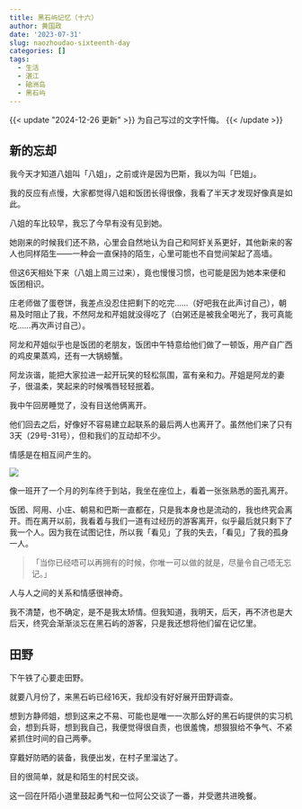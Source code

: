 ```yaml
---
title: 黑石屿记忆（十六）
author: 黄国政
date: '2023-07-31'
slug: naozhoudao-sixteenth-day
categories: []
tags:
  - 生活
  - 湛江
  - 硇洲岛
  - 黑石屿
---
```


{{< update "2024-12-26 更新" >}}
为自己写过的文字忏悔。
{{< /update >}}

<!--more-->

## 新的忘却

我今天才知道八姐叫「八姐」，之前或许是因为巴斯，我以为叫「巴姐」。

我的反应有点慢，大家都觉得八姐和饭团长得很像，我看了半天才发现好像真是如此。

八姐的车比较早，我忘了今早有没有见到她。

她刚来的时候我们还不熟，心里会自然地认为自己和阿虾关系更好，其他新来的客人也同样陌生——一种会一直保持的陌生，心里可能也不自觉间架起了高墙。

但这6天相处下来（八姐上周三过来），竟也慢慢习惯，也可能是因为她本来便和饭团相识。

庄老师做了蛋卷饼，我差点没忍住把剩下的吃完……（好吧我在此声讨自己），朝易及时阻止了我，不然阿龙和芹姐就没得吃了（白粥还是被我全喝光了，我可真能吃……再次声讨自己）。

阿龙和芹姐似乎也是饭团的老朋友，饭团中午特意给他们做了一顿饭，用产自广西的鸡皮果蒸鸡，还有一大锅螃蟹。

阿龙诙谐，能把大家拉进一起开玩笑的轻松氛围，富有亲和力。芹姐是阿龙的妻子，很温柔，笑起来的时候嘴唇轻轻抿着。

我中午回房睡觉了，没有目送他俩离开。

他们回去之后，好像好不容易建立起联系的最后两人也离开了。虽然他们来了只有3天（29号-31号），但和我们的互动却不少。

情感是在相互间产生的。

![](https://cdn.jsdelivr.net/gh/residualsun1/blog-static/images/2023/07/07-31-lieche1.gif)

像一班开了一个月的列车终于到站，我坐在座位上，看着一张张熟悉的面孔离开。

饭团、阿用、小庄、朝易和巴斯一直都在，只是我本身也是流动的，我也终究会离开。而在离开以前，我看着与我们一道有过经历的游客离开，似乎最后就只剩下了我一个人。因为我在试图记住，所以我「看见」了我的失去，「看见」了我的孤身一人。

> 「当你已经唔可以再拥有的时候，你唯一可以做的就是，尽量令自己唔无忘记。」

人与人之间的关系和情感很神奇。

我不清楚，也不确定，是不是我太矫情。但我知道，我明天，后天，再不济也是大后天，终究会渐渐淡忘在黑石屿的游客，只是我还想将他们留在记忆里。

## 田野

下午铁了心要走田野。

就要八月份了，来黑石屿已经16天，我却没有好好展开田野调查。

想到方静师姐，想到这来之不易、可能也是唯一一次那么好的黑石屿提供的实习机会，想到兵哥，想到我自己，我便觉得很自责，也很羞愧，想狠狠给不争气、不紧紧抓住时间的自己两拳。

穿戴好防晒的装备，我便出发，在村子里溜达了。

目的很简单，就是和陌生的村民交谈。

这一回在阡陌小道里鼓起勇气和一位阿公交谈了一番，并受邀共进晚餐。